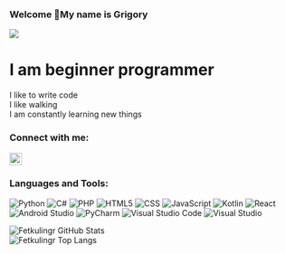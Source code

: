 ### Welcome 👋My name is Grigory
![](https://komarev.com/ghpvc/?username=Fetkulingr)
# I am beginner programmer
I like to write code <br />
I like walking <br />
I am constantly learning new things <br />
### Connect with me:
[<img align="" alt="GrigoryFetkulin | VK" width="22px" src="https://cdn.jsdelivr.net/npm/simple-icons@v3/icons/vk.svg" />][vk]


### Languages and Tools:
![Python](https://img.shields.io/badge/python-3670A0?style=for-the-badge&logo=python&logoColor=ffdd54) 
![C#](https://img.shields.io/badge/c%23-%23239120.svg?style=for-the-badge&logo=c-sharp&logoColor=white) 
![PHP](https://img.shields.io/badge/php-%23777BB4.svg?style=for-the-badge&logo=php&logoColor=white) 
![HTML5](https://img.shields.io/badge/html5-%23E34F26.svg?style=for-the-badge&logo=html5&logoColor=white)
![CSS](https://img.shields.io/badge/css-%231572B6.svg?style=for-the-badge&logo=css3&logoColor=white) 
![JavaScript](https://img.shields.io/badge/javascript-%23323330.svg?style=for-the-badge&logo=javascript&logoColor=%23F7DF1E)
![Kotlin](https://img.shields.io/badge/kotlin-%237F52FF.svg?style=for-the-badge&logo=kotlin&logoColor=white)
![React](https://img.shields.io/badge/react-%2320232a.svg?style=for-the-badge&logo=react&logoColor=%2361DAFB)
![Android Studio](https://img.shields.io/badge/Android%20Studio-3DDC84.svg?style=for-the-badge&logo=android-studio&logoColor=white)
![PyCharm](https://img.shields.io/badge/pycharm-143?style=for-the-badge&logo=pycharm&logoColor=black&color=black&labelColor=green) 
![Visual Studio Code](https://img.shields.io/badge/Visual%20Studio%20Code-0078d7.svg?style=for-the-badge&logo=visual-studio-code&logoColor=white) 
![Visual Studio](https://img.shields.io/badge/Visual%20Studio-5C2D91.svg?style=for-the-badge&logo=visual-studio&logoColor=white)

![Fetkulingr GitHub Stats](https://github-readme-stats.vercel.app/api?username=Fetkulingr&show_icons=true&theme=merko)<br />
![Fetkulingr Top Langs](https://github-readme-stats.vercel.app/api/top-langs/?username=Fetkulingr&layout=compact&theme=merko)

[VK]: https://vk.com/id421038969
<br />
<br />
